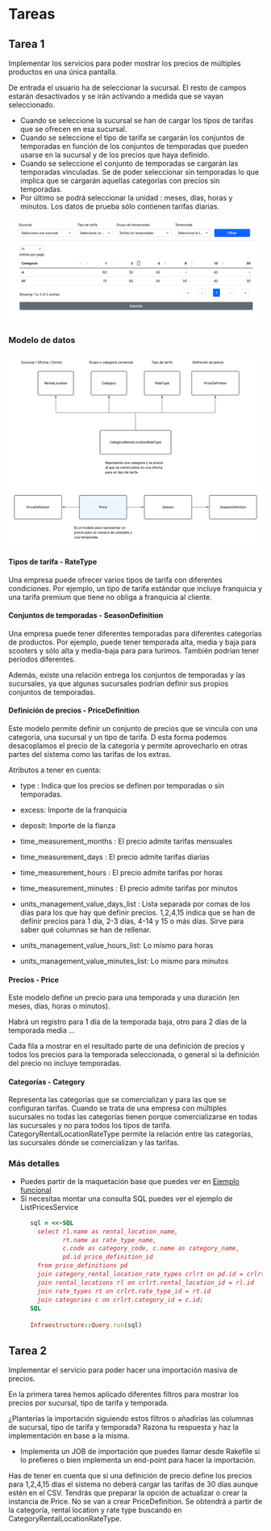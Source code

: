 # Tareas

## Tarea 1

Implementar los servicios para poder mostrar los precios de múltiples productos en una única pantalla.

De entrada el usuario ha de seleccionar la sucursal. El resto de campos estarán desactivados y se irán activando
a medida que se vayan seleccionado.

- Cuando se seleccione la sucursal se han de cargar los tipos de tarifas que se ofrecen en esa sucursal.
- Cuando se seleccione el tipo de tarifa se cargarán los conjuntos de temporadas en función de los conjuntos de
temporadas que pueden usarse en la sucursal y de los precios que haya definido.
- Cuando se seleccione el conjunto de temporadas se cargarán las temporadas vinculadas. Se de poder seleccionar
sin temporadas lo que implica que se cargarán aquellas categorías con precios sin temporadas.
- Por último se podrá seleccionar la unidad : meses, días, horas y minutos. Los datos de prueba sólo contienen
tarifas diarias.
 
![UI](./task_ui.png)

### Modelo de datos

![Modelo de datos](./data_model.png)

#### Tipos de tarifa - RateType

Una empresa puede ofrecer varios tipos de tarifa con diferentes condiciones. Por ejemplo, un tipo de tarifa
estándar que incluye franquicia y una tarifa premium que tiene no obliga a franquicia al cliente.

#### Conjuntos de temporadas - SeasonDefinition

Una empresa puede tener diferentes temporadas para diferentes categorías de productos. Por ejemplo, puede tener
temporada alta, media y baja para scooters y sólo alta y media-baja para para turimos. También podrían tener 
períodos diferentes.

Además, existe una relación entrega los conjuntos de temporadas y las sucursales, ya que algunas sucursales podrían
definir sus propios conjuntos de temporadas.

#### Definición de precios - PriceDefinition

Este modelo permite definir un conjunto de precios que se vincula con una categoría,
una sucursal y un tipo de tarifa. D esta forma podemos desacoplamos el precio de la
categoría y permite aprovecharlo en otras partes del sistema como las tarifas de los extras.

Atributos a tener en cuenta:

- type : Indica que los precios se definen por temporadas o sin temporadas.

- excess: Importe de la franquicia
- deposit: Importe de la fianza

- time_measurement_months : El precio admite tarifas mensuales
- time_measurement_days : El precio admite tarifas diarias
- time_measurement_hours : El precio admite tarifas por horas
- time_measurement_minutes : El precio admite tarifas por minutos

- units_management_value_days_list : Lista separada por comas de los días para los que hay que definir precios.
  1,2,4,15 indica que se han de definir precios para 1 día, 2-3 días, 4-14 y 15 o más días. Sirve para saber qué
  columnas se han de rellenar.
- units_management_value_hours_list: Lo mismo para horas
- units_management_value_minutes_list: Lo mismo para minutos 

#### Precios - Price

Este modelo define un precio para una temporada y una duración (en meses, días, horas o minutos). 

Habrá un registro para 1 día de la temporada baja, otro para 2 días de la temporada media ...

Cada fila a mostrar en el resultado parte de una definición de precios y todos los precios para la temporada seleccionada,
o general si la definición del precio no incluye temporadas. 


#### Categorías - Category

Representa las categorías que se comercializan y para las que se configuran tarifas. Cuando se trata de una
empresa con múltiples sucursales no todas las categorías tienen porque comercializarse en todas las sucursales y
no para todos los tipos de tarifa. 
CategoryRentalLocationRateType permite la relación entre las categorías, las sucursales dónde se comercializan y las 
tarifas.

### Más detalles

- Puedes partir de la maquetación base que puedes ver en [Ejemplo funcional](../sample_task.html)
- Si necesitas montar una consulta SQL puedes ver el ejemplo de ListPricesService 

```ruby
      sql = <<-SQL
        select rl.name as rental_location_name,
               rt.name as rate_type_name,
               c.code as category_code, c.name as category_name,
               pd.id price_definition_id
        from price_definitions pd
        join category_rental_location_rate_types crlrt on pd.id = crlrt.price_definition_id
        join rental_locations rl on crlrt.rental_location_id = rl.id
        join rate_types rt on crlrt.rate_type_id = rt.id
        join categories c on crlrt.category_id = c.id;
      SQL

      Infraestructure::Query.run(sql)
```

## Tarea 2

Implementar el servicio para poder hacer una importación masiva de precios.

En la primera tarea hemos aplicado diferentes filtros para mostrar los precios por sucursal, tipo de tarifa y temporada.

¿Planterías la importación siguiendo estos filtros o añadirías las columnas de sucursal, tipo de tarifa y temporada?
Razona tu respuesta y haz la implementación en base a la misma.

- Implementa un JOB de importación que puedes llamar desde Rakefile si lo prefieres o bien implementa un end-point para hacer la importación. 

Has de tener en cuenta que si una definición de precio define los precios para 1,2,4,15 días el sistema no deberá cargar las tarifas de 30 días aunque estén en el CSV. Tendrás que preparar la opción de actualizar o crear la instancia de Price.
No se van a crear PriceDefinition. Se obtendrá a partir de la categoría, rental location y rate type buscando en CategoryRentalLocationRateType.


